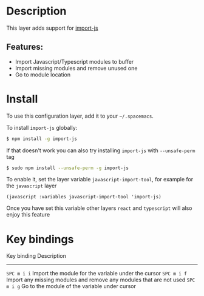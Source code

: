 Description
===========

This layer adds support for
[import-js](https://github.com/Galooshi/import-js)

Features:
---------

-   Import Javascript/Typescript modules to buffer
-   Import missing modules and remove unused one
-   Go to module location

Install
=======

To use this configuration layer, add it to your `~/.spacemacs`.

To install `import-js` globally:

``` {.bash org-language="sh"}
$ npm install -g import-js
```

If that doesn\'t work you can also try installing `import-js` with
`--unsafe-perm` tag

``` {.bash org-language="sh"}
$ sudo npm install --unsafe-perm -g import-js
```

To enable it, set the layer variable `javascript-import-tool`, for
example for the `javascript` layer

``` {.elisp}
(javascript :variables javascript-import-tool 'import-js)
```

Once you have set this variable other layers `react` and `typescript`
will also enjoy this feature

Key bindings
============

  Key binding   Description
  ------------- ---------------------------------------------------------------------
  `SPC m i i`   Import the module for the variable under the cursor
  `SPC m i f`   Import any missing modules and remove any modules that are not used
  `SPC m i g`   Go to the module of the variable under cursor
